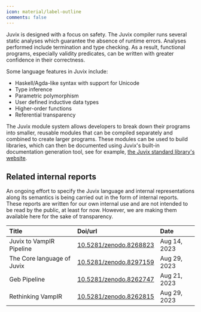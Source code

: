 ```yaml
---
icon: material/label-outline
comments: false
---
```


Juvix is designed with a focus on safety. The Juvix compiler runs several
static analyses which guarantee the absence of runtime errors. Analyses
performed include termination and type checking. As a result, functional
programs, especially validity predicates, can be written with greater confidence
in their correctness.

Some language features in Juvix include:

- Haskell/Agda-like syntax with support for Unicode
- Type inference
- Parametric polymorphism
- User defined inductive data types
- Higher-order functions
- Referential transparency

The Juvix module system allows developers to break down their programs into
smaller, reusable modules that can be compiled separately and combined to create
larger programs. These modules can be used to build libraries, which can then be
documented using Juvix's built-in documentation generation tool, see for
example, [the Juvix standard library's website][stdlib].

## Related internal reports

An ongoing effort to specify the Juvix language and internal representations
along its semantics is being carried out in the form of internal reports. These
reports are written for our own internal use and are not intended to be read by
the public, at least for now. However, we are making them available here
for the sake of transparency.

| Title                      | Doi/url                                                     | Date         |
| :------------------------- | :---------------------------------------------------------- | :----------- |
| Juvix to VampIR Pipeline   | [10.5281/zenodo.8268823](https://zenodo.org/record/8268823) | Aug 14, 2023 |
| The Core language of Juvix | [10.5281/zenodo.8297159](https://zenodo.org/record/8297159) | Aug 29, 2023 |
| Geb Pipeline               | [10.5281/zenodo.8262747](https://zenodo.org/record/8262747) | Aug 21, 2023 |
| Rethinking VampIR          | [10.5281/zenodo.8262815](https://zenodo.org/record/8262815) | Aug 29, 2023 |

[stdlib]: https://anoma.github.io/juvix-stdlib/
